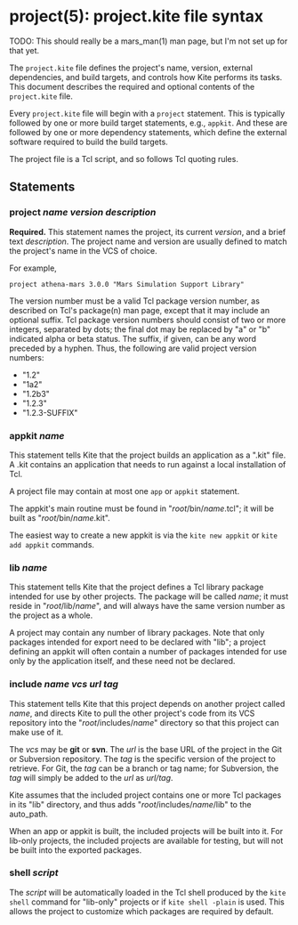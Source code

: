 # project(5): project.kite file syntax

TODO: This should really be a mars_man(1) man page, but I'm not set up 
for that yet.

The `project.kite` file defines the project's name, version, external
dependencies, and build targets, and controls how Kite performs its tasks.
This document describes the required and optional contents of the 
`project.kite` file. 

Every `project.kite` file will begin with a `project` statement.  This
is typically followed by one or more build target statements, e.g.,
`appkit`.  And these are followed by one or more dependency
statements, which define the external software required to build the
build targets.

The project file is a Tcl script, and so follows Tcl quoting 
rules.

## Statements

### project _name version description_

**Required.** This statement names the project, its
current _version_, and a brief text _description_.  The project
name and version are usually defined to match the 
project's name in the VCS of choice.

For example,

    project athena-mars 3.0.0 "Mars Simulation Support Library"

The version number must be a valid Tcl package version number, as 
described on Tcl's package(n) man page, except that it may include
an optional suffix.  Tcl package version numbers should consist of two 
or more integers, separated by dots; the final dot may be replaced by
"a" or "b" indicated alpha or beta status.  The suffix, if given,
can be any word preceded by a hyphen.  Thus, the following are valid
project version numbers:

* "1.2"
* "1a2"
* "1.2b3"
* "1.2.3"
* "1.2.3-SUFFIX"

### appkit _name_

This statement tells Kite that the project builds an application as a ".kit"
file.  A .kit contains an application that needs to run against a local 
installation of Tcl.

A project file may contain at most one `app` or `appkit` statement.

The appkit's main routine must be found in "<i>root</i>/bin/<i>name</i>.tcl";
it will be built as "<i>root</i>/bin/<i>name</i>.kit".

The easiest way to create a new appkit is via the `kite new appkit` or 
`kite add appkit` commands.

### lib _name_

This statement tells Kite that the project defines a Tcl library package
intended for use by other projects.  The package will be called _name_;
it must reside in "<i>root</i>/lib/<i>name</i>", and will always have the 
same version number as the project as a whole.

A project may contain any number of library packages.  Note that only
packages intended for export need to be declared with "lib"; a project
defining an appkit will often contain a number of packages intended for
use only by the application itself, and these need not be declared.

### include _name vcs url tag_

This statement tells Kite that this project depends on another project 
called _name_, and directs Kite to pull the other project's code from its
VCS repository into the "<i>root</i>/includes/<i>name</i>" directory
so that this project can make use of it.

The _vcs_ may be **git** or **svn**.  The _url_ is the base URL of the 
project in the Git or Subversion repository.  The _tag_ is the specific
version of the project to retrieve.  For Git, the _tag_ can be a 
branch or tag name; for Subversion, the _tag_ will simply be added to
the _url_ as _url/tag_.

Kite assumes that the included project contains one or more Tcl
packages in its "lib" directory, and thus adds 
"<i>root</i>/includes/<i>name</i>/lib" to the auto_path.

When an app or appkit is built, the included projects will be built into it.
For lib-only projects, the included projects are available for testing, but
will not be built into the exported packages.

### shell _script_

The _script_ will be automatically loaded in the Tcl shell produced
by the `kite shell` command for "lib-only" projects or if 
`kite shell -plain` is used.  This allows the project to customize
which packages are required by default.
